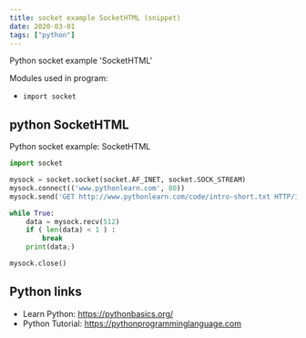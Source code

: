 ```yaml
---
title: socket example SocketHTML (snippet)
date: 2020-03-01
tags: ["python"]
---
```

Python socket example 'SocketHTML'


Modules used in program: 
* `import socket`

## python SocketHTML

Python socket example: SocketHTML

```python
import socket

mysock = socket.socket(socket.AF_INET, socket.SOCK_STREAM)
mysock.connect(('www.pythonlearn.com', 80))
mysock.send('GET http://www.pythonlearn.com/code/intro-short.txt HTTP/1.0\n\n')

while True:
    data = mysock.recv(512)
    if ( len(data) < 1 ) :
        break
    print(data;)

mysock.close()


```

## Python links

- Learn Python: https://pythonbasics.org/
- Python Tutorial: https://pythonprogramminglanguage.com
